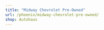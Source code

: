 ```yaml
---
title: "Midway Chevrolet Pre-Owned"
url: /phoenix/midway-chevrolet-pre-owned/
shop: Autohaus
---
```

